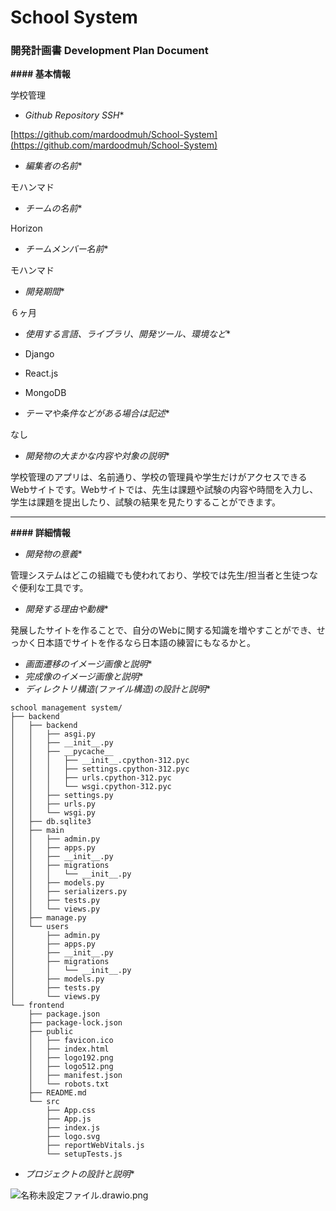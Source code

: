 # **School System**

### **開発計画書 Development Plan Document**

**#### 基本情報**

学校管理

- *Github Repository SSH**

[https://github.com/mardoodmuh/School-System](https://github.com/mardoodmuh/School-System)
- *編集者の名前**

モハンマド

- *チームの名前**

Horizon

- *チームメンバー名前**

モハンマド

- *開発期間**

６ヶ月

- *使用する言語、ライブラリ、開発ツール、環境など**

- Django
- React.js
- MongoDB

- *テーマや条件などがある場合は記述**

なし

- *開発物の大まかな内容や対象の説明**

学校管理のアプリは、名前通り、学校の管理員や学生だけがアクセスできるWebサイトです。Webサイトでは、先生は課題や試験の内容や時間を入力し、学生は課題を提出したり、試験の結果を見たりすることができます。

---

**#### 詳細情報**

- *開発物の意義**

管理システムはどこの組織でも使われており、学校では先生/担当者と生徒つなぐ便利な工具です。

- *開発する理由や動機**

発展したサイトを作ることで、自分のWebに関する知識を増やすことができ、せっかく日本語でサイトを作るなら日本語の練習にもなるかと。

- *画面遷移のイメージ画像と説明**
- *完成像のイメージ画像と説明**
- *ディレクトリ構造(ファイル構造)の設計と説明**

```
school management system/
├── backend
│   ├── backend
│   │   ├── asgi.py
│   │   ├── __init__.py
│   │   ├── __pycache__
│   │   │   ├── __init__.cpython-312.pyc
│   │   │   ├── settings.cpython-312.pyc
│   │   │   ├── urls.cpython-312.pyc
│   │   │   └── wsgi.cpython-312.pyc
│   │   ├── settings.py
│   │   ├── urls.py
│   │   └── wsgi.py
│   ├── db.sqlite3
│   ├── main
│   │   ├── admin.py
│   │   ├── apps.py
│   │   ├── __init__.py
│   │   ├── migrations
│   │   │   └── __init__.py
│   │   ├── models.py
│   │   ├── serializers.py
│   │   ├── tests.py
│   │   └── views.py
│   ├── manage.py
│   └── users
│       ├── admin.py
│       ├── apps.py
│       ├── __init__.py
│       ├── migrations
│       │   └── __init__.py
│       ├── models.py
│       ├── tests.py
│       └── views.py
└── frontend
    ├── package.json
    ├── package-lock.json
    ├── public
    │   ├── favicon.ico
    │   ├── index.html
    │   ├── logo192.png
    │   ├── logo512.png
    │   ├── manifest.json
    │   └── robots.txt
    ├── README.md
    └── src
        ├── App.css
        ├── App.js
        ├── index.js
        ├── logo.svg
        ├── reportWebVitals.js
        └── setupTests.js
```

- *プロジェクトの設計と説明**

![名称未設定ファイル.drawio.png](97XpHRv1E-名称未設定ファイル.drawio.png)
